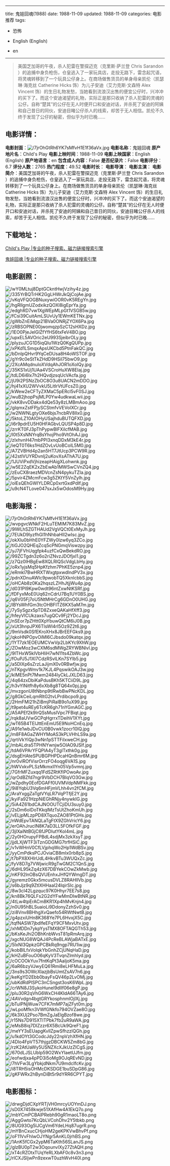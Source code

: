 
---
title: 鬼娃回魂(1988)
date: 1988-11-09
updated: 1988-11-09
categories: 电影推荐
tags:
- 恐怖

- English (English)
- en
---


> 美国芝加哥的午夜，杀人犯雷在警探迈克（克里斯·萨兰登 Chris Sarandon ）的追捕中身负枪伤，仓皇逃入了一家玩具店，走投无路下，雷念起咒语，将灵魂转移到了一个玩具公仔身上。在商场做售货员的单身母亲凯伦（凯瑟琳·海克丝 Catherine Hicks 饰）为儿子安迪（艾力克斯·文森特 Alex Vincent 饰）的生日礼物发愁，当她看到流浪汉出售的便宜公仔时，兴冲冲的买下了。而这个安迪渴望的礼物，实际正是那只收纳了杀人犯雷的灵魂的公仔。自称“楚其”的公仔在无人时便开口和安迪对话，并杀死了安迪的阿姨和自己昔日的同伙，安迪目睹公仔杀人的线索，却苦于无人相信。凯伦不久终于发现了公仔的秘密，但似乎为时已晚……

## **电影详情**：

**电影封面**：<img src="https://image.tmdb.org/t/p/w200/7jrOhGtRh6YK7sMfvH1E1f36aVx.jpg" alt="/7jrOhGtRh6YK7sMfvH1E1f36aVx.jpg" title="/7jrOhGtRh6YK7sMfvH1E1f36aVx.jpg">
**电影名称**：鬼娃回魂
**原产地片名**：Child's Play
**电影上映时间**：1988-11-09
**电影上映国家**：English (English)
**原产地语言**：en
**包含成人内容**：False
**是否纪录片**：False
**电影评分**：6.7
**评分人数**：2765
**热门程度**：49.52
**电影时长**：
**电影导演**：
**电影主演**：
**电影简介**：美国芝加哥的午夜，杀人犯雷在警探迈克（克里斯·萨兰登 Chris Sarandon ）的追捕中身负枪伤，仓皇逃入了一家玩具店，走投无路下，雷念起咒语，将灵魂转移到了一个玩具公仔身上。在商场做售货员的单身母亲凯伦（凯瑟琳·海克丝 Catherine Hicks 饰）为儿子安迪（艾力克斯·文森特 Alex Vincent 饰）的生日礼物发愁，当她看到流浪汉出售的便宜公仔时，兴冲冲的买下了。而这个安迪渴望的礼物，实际正是那只收纳了杀人犯雷的灵魂的公仔。自称“楚其”的公仔在无人时便开口和安迪对话，并杀死了安迪的阿姨和自己昔日的同伙，安迪目睹公仔杀人的线索，却苦于无人相信。凯伦不久终于发现了公仔的秘密，但似乎为时已晚……

## **下载地址**：
[Child's Play |专业的种子搜索、磁力链接搜索引擎](https://movie.amd794.com:2083/?search=Child%27s%20Play&ordering=&mode=match_phrase&page_size=10&page=1)

[鬼娃回魂 |专业的种子搜索、磁力链接搜索引擎](https://movie.amd794.com:2083/?search=%E9%AC%BC%E5%A8%83%E5%9B%9E%E9%AD%82&ordering=&mode=match_phrase&page_size=10&page=1)
 

## **电影剧照**：
<img src="https://image.tmdb.org/t/p/original/wY0MLtuj8DptGCkntHwjVzihy4z.jpg" alt="/wY0MLtuj8DptGCkntHwjVzihy4z.jpg" title="/wY0MLtuj8DptGCkntHwjVzihy4z.jpg"><img src="https://image.tmdb.org/t/p/original/335YrBQTrHK2GgLHWrJkQjCojAe.jpg" alt="/335YrBQTrHK2GgLHWrJkQjCojAe.jpg" title="/335YrBQTrHK2GgLHWrJkQjCojAe.jpg"><img src="https://image.tmdb.org/t/p/original/vKqVFQOGBNuxywiOOR0vK5REgYn.jpg" alt="/vKqVFQOGBNuxywiOOR0vK5REgYn.jpg" title="/vKqVFQOGBNuxywiOOR0vK5REgYn.jpg"><img src="https://image.tmdb.org/t/p/original/hgRIlgmUZodxikzQOXl8igEprYa.jpg" alt="/hgRIlgmUZodxikzQOXl8igEprYa.jpg" title="/hgRIlgmUZodxikzQOXl8igEprYa.jpg"><img src="https://image.tmdb.org/t/p/original/edghRD7vw1XgWEpMLpGt1VSGB5w.jpg" alt="/edghRD7vw1XgWEpMLpGt1VSGB5w.jpg" title="/edghRD7vw1XgWEpMLpGt1VSGB5w.jpg"><img src="https://image.tmdb.org/t/p/original/fCsi39CuitAmLSUvUy1EWmKETNx.jpg" alt="/fCsi39CuitAmLSUvUy1EWmKETNx.jpg" title="/fCsi39CuitAmLSUvUy1EWmKETNx.jpg"><img src="https://image.tmdb.org/t/p/original/gWbZnEiMqp21BVa0ONRjZYOX6Pa.jpg" alt="/gWbZnEiMqp21BVa0ONRjZYOX6Pa.jpg" title="/gWbZnEiMqp21BVa0ONRjZYOX6Pa.jpg"><img src="https://image.tmdb.org/t/p/original/zRBSOPNE00jwomqzpSzC12sHXDz.jpg" alt="/zRBSOPNE00jwomqzpSzC12sHXDz.jpg" title="/zRBSOPNE00jwomqzpSzC12sHXDz.jpg"><img src="https://image.tmdb.org/t/p/original/1EO0PjeJelGlZfYfHS6txFeV4BO.jpg" alt="/1EO0PjeJelGlZfYfHS6txFeV4BO.jpg" title="/1EO0PjeJelGlZfYfHS6txFeV4BO.jpg"><img src="https://image.tmdb.org/t/p/original/upxEL5AVOric2eU993SjeibrOLy.jpg" alt="/upxEL5AVOric2eU993SjeibrOLy.jpg" title="/upxEL5AVOric2eU993SjeibrOLy.jpg"><img src="https://image.tmdb.org/t/p/original/pIyzuJCG1D5iqQIu1WzQ0KgQUPp.jpg" alt="/pIyzuJCG1D5iqQIu1WzQ0KgQUPp.jpg" title="/pIyzuJCG1D5iqQIu1WzQ0KgQUPp.jpg"><img src="https://image.tmdb.org/t/p/original/xPKd1LSmqxApsUKCbd5PtnFakQC.jpg" alt="/xPKd1LSmqxApsUKCbd5PtnFakQC.jpg" title="/xPKd1LSmqxApsUKCbd5PtnFakQC.jpg"><img src="https://image.tmdb.org/t/p/original/bDnIpQHvr9YqCeDUsa8H4oWSTOF.jpg" alt="/bDnIpQHvr9YqCeDUsa8H4oWSTOF.jpg" title="/bDnIpQHvr9YqCeDUsa8H4oWSTOF.jpg"><img src="https://image.tmdb.org/t/p/original/gYr9c0eStTkZHdD9HSil75bwO9.jpg" alt="/gYr9c0eStTkZHdD9HSil75bwO9.jpg" title="/gYr9c0eStTkZHdD9HSil75bwO9.jpg"><img src="https://image.tmdb.org/t/p/original/2XcAMqdnuIoXVdqAhJOR1oXolQy.jpg" alt="/2XcAMqdnuIoXVdqAhJOR1oXolQy.jpg" title="/2XcAMqdnuIoXVdqAhJOR1oXolQy.jpg"><img src="https://image.tmdb.org/t/p/original/35KS1xUj1UAa4VSCroHuXW8EIaj.jpg" alt="/35KS1xUj1UAa4VSCroHuXW8EIaj.jpg" title="/35KS1xUj1UAa4VSCroHuXW8EIaj.jpg"><img src="https://image.tmdb.org/t/p/original/tdLD6i6Ix7h2HQvdjzsqUcVAcfa.jpg" alt="/tdLD6i6Ix7h2HQvdjzsqUcVAcfa.jpg" title="/tdLD6i6Ix7h2HQvdjzsqUcVAcfa.jpg"><img src="https://image.tmdb.org/t/p/original/jU9i2PSNzZbOC8O3u8UACN2mDDO.jpg" alt="/jU9i2PSNzZbOC8O3u8UACN2mDDO.jpg" title="/jU9i2PSNzZbOC8O3u8UACN2mDDO.jpg"><img src="https://image.tmdb.org/t/p/original/hj41xXU2WVvkU5LitlrVtUFcsZ0.jpg" alt="/hj41xXU2WVvkU5LitlrVtUFcsZ0.jpg" title="/hj41xXU2WVvkU5LitlrVtUFcsZ0.jpg"><img src="https://image.tmdb.org/t/p/original/kWew2eCFTyZXMaC5pERcl5vF0SJ.jpg" alt="/kWew2eCFTyZXMaC5pERcl5vF0SJ.jpg" title="/kWew2eCFTyZXMaC5pERcl5vF0SJ.jpg"><img src="https://image.tmdb.org/t/p/original/wuB2jhopPsjMLP0Yw4udkwaLwii.jpg" alt="/wuB2jhopPsjMLP0Yw4udkwaLwii.jpg" title="/wuB2jhopPsjMLP0Yw4udkwaLwii.jpg"><img src="https://image.tmdb.org/t/p/original/vkK8vvDDakx4dQe53y8zLMBmAoo.jpg" alt="/vkK8vvDDakx4dQe53y8zLMBmAoo.jpg" title="/vkK8vvDDakx4dQe53y8zLMBmAoo.jpg"><img src="https://image.tmdb.org/t/p/original/glqmxZstFPjySCStmfvVEVolXCr.jpg" alt="/glqmxZstFPjySCStmfvVEVolXCr.jpg" title="/glqmxZstFPjySCStmfvVEVolXCr.jpg"><img src="https://image.tmdb.org/t/p/original/w2NWNLgtyOXe6bjs7ncbRV8Ilx0.jpg" alt="/w2NWNLgtyOXe6bjs7ncbRV8Ilx0.jpg" title="/w2NWNLgtyOXe6bjs7ncbRV8Ilx0.jpg"><img src="https://image.tmdb.org/t/p/original/5ktoLZ10AIOHyUSajhduBUTQFXD.jpg" alt="/5ktoLZ10AIOHyUSajhduBUTQFXD.jpg" title="/5ktoLZ10AIOHyUSajhduBUTQFXD.jpg"><img src="https://image.tmdb.org/t/p/original/i6r9pdrEU5H0HFAGbvLQUSP4p8D.jpg" alt="/i6r9pdrEU5H0HFAGbvLQUSP4p8D.jpg" title="/i6r9pdrEU5H0HFAGbvLQUSP4p8D.jpg"><img src="https://image.tmdb.org/t/p/original/zrrKT0FJ3pThPypwBlFXilcfMAB.jpg" alt="/zrrKT0FJ3pThPypwBlFXilcfMAB.jpg" title="/zrrKT0FJ3pThPypwBlFXilcfMAB.jpg"><img src="https://image.tmdb.org/t/p/original/l0t5XsNNYrqBsYhojPho9VtOhAJ.jpg" alt="/l0t5XsNNYrqBsYhojPho9VtOhAJ.jpg" title="/l0t5XsNNYrqBsYhojPho9VtOhAJ.jpg"><img src="https://image.tmdb.org/t/p/original/zIxhvnH47mbPPI3xnqDDxM3kE4r.jpg" alt="/zIxhvnH47mbPPI3xnqDDxM3kE4r.jpg" title="/zIxhvnH47mbPPI3xnqDDxM3kE4r.jpg"><img src="https://image.tmdb.org/t/p/original/ieQT0T6ks1HdZOvLvUoBCoIL5M0.jpg" alt="/ieQT0T6ks1HdZOvLvUoBCoIL5M0.jpg" title="/ieQT0T6ks1HdZOvLvUoBCoIL5M0.jpg"><img src="https://image.tmdb.org/t/p/original/A7ZVBHd4p2an5HT7JtUcp3PCW9R.jpg" alt="/A7ZVBHd4p2an5HT7JtUcp3PCW9R.jpg" title="/A7ZVBHd4p2an5HT7JtUcp3PCW9R.jpg"><img src="https://image.tmdb.org/t/p/original/42stIVUYRDvnIj2uKovXsAThA7U.jpg" alt="/42stIVUYRDvnIj2uKovXsAThA7U.jpg" title="/42stIVUYRDvnIj2uKovXsAThA7U.jpg"><img src="https://image.tmdb.org/t/p/original/1JUViPxdVjhizeapHAigXLohwnk.jpg" alt="/1JUViPxdVjhizeapHAigXLohwnk.jpg" title="/1JUViPxdVjhizeapHAigXLohwnk.jpg"><img src="https://image.tmdb.org/t/p/original/w5E2ZqEK2xZbEwAb1MWSwCVnZQ4.jpg" alt="/w5E2ZqEK2xZbEwAb1MWSwCVnZQ4.jpg" title="/w5E2ZqEK2xZbEwAb1MWSwCVnZQ4.jpg"><img src="https://image.tmdb.org/t/p/original/zEuCX8raezMDVcnZsN4pykuTZIa.jpg" alt="/zEuCX8raezMDVcnZsN4pykuTZIa.jpg" title="/zEuCX8raezMDVcnZsN4pykuTZIa.jpg"><img src="https://image.tmdb.org/t/p/original/5pvir4ZMcmFcw3g5ZKtY5VnZylh.jpg" alt="/5pvir4ZMcmFcw3g5ZKtY5VnZylh.jpg" title="/5pvir4ZMcmFcw3g5ZKtY5VnZylh.jpg"><img src="https://image.tmdb.org/t/p/original/olEsQEhGWIYLDRCp0xrtGxdPdIf.jpg" alt="/olEsQEhGWIYLDRCp0xrtGxdPdIf.jpg" title="/olEsQEhGWIYLDRCp0xrtGxdPdIf.jpg"><img src="https://image.tmdb.org/t/p/original/u9cN4TLove047sxJx5wOdosM9Hy.jpg" alt="/u9cN4TLove047sxJx5wOdosM9Hy.jpg" title="/u9cN4TLove047sxJx5wOdosM9Hy.jpg">

## **电影海报**：
<img src="https://image.tmdb.org/t/p/original/7jrOhGtRh6YK7sMfvH1E1f36aVx.jpg" alt="/7jrOhGtRh6YK7sMfvH1E1f36aVx.jpg" title="/7jrOhGtRh6YK7sMfvH1E1f36aVx.jpg"><img src="https://image.tmdb.org/t/p/original/wvpgvcWNkF2HLuTEMIM7K83MvZ.jpg" alt="/wvpgvcWNkF2HLuTEMIM7K83MvZ.jpg" title="/wvpgvcWNkF2HLuTEMIM7K83MvZ.jpg"><img src="https://image.tmdb.org/t/p/original/9lWLhSZGTHAUd2VgVQCt0ExMyJh.jpg" alt="/9lWLhSZGTHAUd2VgVQCt0ExMyJh.jpg" title="/9lWLhSZGTHAUd2VgVQCt0ExMyJh.jpg"><img src="https://image.tmdb.org/t/p/original/7EUkD9lyzfhGl1hNhbaHIl2wIsc.jpg" alt="/7EUkD9lyzfhGl1hNhbaHIl2wIsc.jpg" title="/7EUkD9lyzfhGl1hNhbaHIl2wIsc.jpg"><img src="https://image.tmdb.org/t/p/original/okXlu0bHhE0YFZWy0Izw6yq3ZCo.jpg" alt="/okXlu0bHhE0YFZWy0Izw6yq3ZCo.jpg" title="/okXlu0bHhE0YFZWy0Izw6yq3ZCo.jpg"><img src="https://image.tmdb.org/t/p/original/tiGJO2QHEqZcq5cPNGmqViswzpy.jpg" alt="/tiGJO2QHEqZcq5cPNGmqViswzpy.jpg" title="/tiGJO2QHEqZcq5cPNGmqViswzpy.jpg"><img src="https://image.tmdb.org/t/p/original/yJ7jFVhUqgfpk4uzfCxQwBekdRO.jpg" alt="/yJ7jFVhUqgfpk4uzfCxQwBekdRO.jpg" title="/yJ7jFVhUqgfpk4uzfCxQwBekdRO.jpg"><img src="https://image.tmdb.org/t/p/original/99ZCTgdn3z6o2riZNvzJDOfjxI1.jpg" alt="/99ZCTgdn3z6o2riZNvzJDOfjxI1.jpg" title="/99ZCTgdn3z6o2riZNvzJDOfjxI1.jpg"><img src="https://image.tmdb.org/t/p/original/z7Qz0IHBgEw8XQLRIQScVdgLbHy.jpg" alt="/z7Qz0IHBgEw8XQLRIQScVdgLbHy.jpg" title="/z7Qz0IHBgEw8XQLRIQScVdgLbHy.jpg"><img src="https://image.tmdb.org/t/p/original/oRx1yjsMq5HpKfzhm7PhKE5znp4.jpg" alt="/oRx1yjsMq5HpKfzhm7PhKE5znp4.jpg" title="/oRx1yjsMq5HpKfzhm7PhKE5znp4.jpg"><img src="https://image.tmdb.org/t/p/original/eRmkl7BwHRXTWxgtpxwdlndPV3x.jpg" alt="/eRmkl7BwHRXTWxgtpxwdlndPV3x.jpg" title="/eRmkl7BwHRXTWxgtpxwdlndPV3x.jpg"><img src="https://image.tmdb.org/t/p/original/pdnXDnuAWIc9pwobTQ5XknlcbbS.jpg" alt="/pdnXDnuAWIc9pwobTQ5XknlcbbS.jpg" title="/pdnXDnuAWIc9pwobTQ5XknlcbbS.jpg"><img src="https://image.tmdb.org/t/p/original/oHCAb8z0Ka2hqszLZHhJtjjWu4p.jpg" alt="/oHCAb8z0Ka2hqszLZHhJtjjWu4p.jpg" title="/oHCAb8z0Ka2hqszLZHhJtjjWu4p.jpg"><img src="https://image.tmdb.org/t/p/original/d031Pl9Kpw0wdt96ntZxwNtKSRf.jpg" alt="/d031Pl9Kpw0wdt96ntZxwNtKSRf.jpg" title="/d031Pl9Kpw0wdt96ntZxwNtKSRf.jpg"><img src="https://image.tmdb.org/t/p/original/fDFyxMoE0Uq62nCdrU7Bq1UY0BS.jpg" alt="/fDFyxMoE0Uq62nCdrU7Bq1UY0BS.jpg" title="/fDFyxMoE0Uq62nCdrU7Bq1UY0BS.jpg"><img src="https://image.tmdb.org/t/p/original/q6V05Fj7oU5NtMHrCg6GDnO0UHG.jpg" alt="/q6V05Fj7oU5NtMHrCg6GDnO0UHG.jpg" title="/q6V05Fj7oU5NtMHrCg6GDnO0UHG.jpg"><img src="https://image.tmdb.org/t/p/original/lBYsWhfGm3tcOHBFITZ6KX5aM7m.jpg" alt="/lBYsWhfGm3tcOHBFITZ6KX5aM7m.jpg" title="/lBYsWhfGm3tcOHBFITZ6KX5aM7m.jpg"><img src="https://image.tmdb.org/t/p/original/7ySySgzx5pTD8ZxxeQAKaHfXff3.jpg" alt="/7ySySgzx5pTD8ZxxeQAKaHfXff3.jpg" title="/7ySySgzx5pTD8ZxxeQAKaHfXff3.jpg"><img src="https://image.tmdb.org/t/p/original/hfeyVlCUkzaxs7ugQCv9Fj2YDcJ.jpg" alt="/hfeyVlCUkzaxs7ugQCv9Fj2YDcJ.jpg" title="/hfeyVlCUkzaxs7ugQCv9Fj2YDcJ.jpg"><img src="https://image.tmdb.org/t/p/original/nSEor7pZHtt0XpYbuwQtCM6iJ0B.jpg" alt="/nSEor7pZHtt0XpYbuwQtCM6iJ0B.jpg" title="/nSEor7pZHtt0XpYbuwQtCM6iJ0B.jpg"><img src="https://image.tmdb.org/t/p/original/xUt3hnpJPX6TIsWI4rI5Oz9Z2t6.jpg" alt="/xUt3hnpJPX6TIsWI4rI5Oz9Z2t6.jpg" title="/xUt3hnpJPX6TIsWI4rI5Oz9Z2t6.jpg"><img src="https://image.tmdb.org/t/p/original/9mVsdk0SfEKroXHx8JBrEEFGks9.jpg" alt="/9mVsdk0SfEKroXHx8JBrEEFGks9.jpg" title="/9mVsdk0SfEKroXHx8JBrEEFGks9.jpg"><img src="https://image.tmdb.org/t/p/original/qkoHNPOpvOiMl6CJbsdo09katqx.jpg" alt="/qkoHNPOpvOiMl6CJbsdo09katqx.jpg" title="/qkoHNPOpvOiMl6CJbsdo09katqx.jpg"><img src="https://image.tmdb.org/t/p/original/1YT7zk1EOEUMCVwVp2LbKYc9XhW.jpg" alt="/1YT7zk1EOEUMCVwVp2LbKYc9XhW.jpg" title="/1YT7zk1EOEUMCVwVp2LbKYc9XhW.jpg"><img src="https://image.tmdb.org/t/p/original/ZOwMoz3wCXM6sdMWgZRYWBNlvI.jpg" alt="/ZOwMoz3wCXM6sdMWgZRYWBNlvI.jpg" title="/ZOwMoz3wCXM6sdMWgZRYWBNlvI.jpg"><img src="https://image.tmdb.org/t/p/original/9lTHxW5kIVbHIiH7wN11ts4ZbWc.jpg" alt="/9lTHxW5kIVbHIiH7wN11ts4ZbWc.jpg" title="/9lTHxW5kIVbHIiH7wN11ts4ZbWc.jpg"><img src="https://image.tmdb.org/t/p/original/fOuPJ5J1Xl7CdzRSvlLKn7SYlb5.jpg" alt="/fOuPJ5J1Xl7CdzRSvlLKn7SYlb5.jpg" title="/fOuPJ5J1Xl7CdzRSvlLKn7SYlb5.jpg"><img src="https://image.tmdb.org/t/p/original/a5DIXp6sZrzLaJijmX0v0RBwfjw.jpg" alt="/a5DIXp6sZrzLaJijmX0v0RBwfjw.jpg" title="/a5DIXp6sZrzLaJijmX0v0RBwfjw.jpg"><img src="https://image.tmdb.org/t/p/original/nTKpgvWmv1k7KJL4PqswikOAJ3w.jpg" alt="/nTKpgvWmv1k7KJL4PqswikOAJ3w.jpg" title="/nTKpgvWmv1k7KJL4PqswikOAJ3w.jpg"><img src="https://image.tmdb.org/t/p/original/kIME5nPt7Mwm2484lyCkLJXLD63.jpg" alt="/kIME5nPt7Mwm2484lyCkLJXLD63.jpg" title="/kIME5nPt7Mwm2484lyCkLJXLD63.jpg"><img src="https://image.tmdb.org/t/p/original/4q64zxDbiKaPdusBKh5KTCiiD9L.jpg" alt="/4q64zxDbiKaPdusBKh5KTCiiD9L.jpg" title="/4q64zxDbiKaPdusBKh5KTCiiD9L.jpg"><img src="https://image.tmdb.org/t/p/original/h3vYlNitfh8y6xXb8g8TQ64x0pj.jpg" alt="/h3vYlNitfh8y6xXb8g8TQ64x0pj.jpg" title="/h3vYlNitfh8y6xXb8g8TQ64x0pj.jpg"><img src="https://image.tmdb.org/t/p/original/mvzgonU8tNbnp9tlRwbBwPNcKDL.jpg" alt="/mvzgonU8tNbnp9tlRwbBwPNcKDL.jpg" title="/mvzgonU8tNbnp9tlRwbBwPNcKDL.jpg"><img src="https://image.tmdb.org/t/p/original/g8GkCeiLqmRltG2tvLPrdibcpo9.jpg" alt="/g8GkCeiLqmRltG2tvLPrdibcpo9.jpg" title="/g8GkCeiLqmRltG2tvLPrdibcpo9.jpg"><img src="https://image.tmdb.org/t/p/original/2HmFMl21hZiBmjPiRalB9o1uX99.jpg" alt="/2HmFMl21hZiBmjPiRalB9o1uX99.jpg" title="/2HmFMl21hZiBmjPiRalB9o1uX99.jpg"><img src="https://image.tmdb.org/t/p/original/t9pet4uREy6TcKR6gh71nYGmAGC.jpg" alt="/t9pet4uREy6TcKR6gh71nYGmAGC.jpg" title="/t9pet4uREy6TcKR6gh71nYGmAGC.jpg"><img src="https://image.tmdb.org/t/p/original/A5APEf2k9lrQSsMusIVpc7FBiqt.jpg" alt="/A5APEf2k9lrQSsMusIVpc7FBiqt.jpg" title="/A5APEf2k9lrQSsMusIVpc7FBiqt.jpg"><img src="https://image.tmdb.org/t/p/original/rqk8aUVwGCPqHgrrxTDeihV1XYt.jpg" alt="/rqk8aUVwGCPqHgrrxTDeihV1XYt.jpg" title="/rqk8aUVwGCPqHgrrxTDeihV1XYt.jpg"><img src="https://image.tmdb.org/t/p/original/wT65B4TElJttEnEmU5E9NoHCnEq.jpg" alt="/wT65B4TElJttEnEmU5E9NoHCnEq.jpg" title="/wT65B4TElJttEnEmU5E9NoHCnEq.jpg"><img src="https://image.tmdb.org/t/p/original/A91e1wbJDvCU0B0vwk1zocr10lQ.jpg" alt="/A91e1wbJDvCU0B0vwk1zocr10lQ.jpg" title="/A91e1wbJDvCU0B0vwk1zocr10lQ.jpg"><img src="https://image.tmdb.org/t/p/original/m8F8AGaZWHYMoAS3kPLVHhLS9a.jpg" alt="/m8F8AGaZWHYMoAS3kPLVHhLS9a.jpg" title="/m8F8AGaZWHYMoAS3kPLVHhLS9a.jpg"><img src="https://image.tmdb.org/t/p/original/qrtiVkYiQp3wNn1pSTTFiIxweCH.jpg" alt="/qrtiVkYiQp3wNn1pSTTFiIxweCH.jpg" title="/qrtiVkYiQp3wNn1pSTTFiIxweCH.jpg"><img src="https://image.tmdb.org/t/p/original/mbALdra5TPHNYwnjw5OIAO9JSIf.jpg" alt="/mbALdra5TPHNYwnjw5OIAO9JSIf.jpg" title="/mbALdra5TPHNYwnjw5OIAO9JSIf.jpg"><img src="https://image.tmdb.org/t/p/original/tdA6VPArYFQPlA4yT3glTxthk0g.jpg" alt="/tdA6VPArYFQPlA4yT3glTxthk0g.jpg" title="/tdA6VPArYFQPlA4yT3glTxthk0g.jpg"><img src="https://image.tmdb.org/t/p/original/dsgEHAteSPUBGPHPDcaHQnBmr6M.jpg" alt="/dsgEHAteSPUBGPHPDcaHQnBmr6M.jpg" title="/dsgEHAteSPUBGPHPDcaHQnBmr6M.jpg"><img src="https://image.tmdb.org/t/p/original/nr0vlROfVisrOrrzFO4oqg6VA1S.jpg" alt="/nr0vlROfVisrOrrzFO4oqg6VA1S.jpg" title="/nr0vlROfVisrOrrzFO4oqg6VA1S.jpg"><img src="https://image.tmdb.org/t/p/original/hWVxkvPLSzMkmxIlYn05Vp5vmnj.jpg" alt="/hWVxkvPLSzMkmxIlYn05Vp5vmnj.jpg" title="/hWVxkvPLSzMkmxIlYn05Vp5vmnj.jpg"><img src="https://image.tmdb.org/t/p/original/7GfrMFZuxqq1FdSZRtKflPOwoAv.jpg" alt="/7GfrMFZuxqq1FdSZRtKflPOwoAv.jpg" title="/7GfrMFZuxqq1FdSZRtKflPOwoAv.jpg"><img src="https://image.tmdb.org/t/p/original/qrOdBZfd7ngr9VbDCH7BIqVO3Gw.jpg" alt="/qrOdBZfd7ngr9VbDCH7BIqVO3Gw.jpg" title="/qrOdBZfd7ngr9VbDCH7BIqVO3Gw.jpg"><img src="https://image.tmdb.org/t/p/original/wZpdhy0EofDGAFf0UVMVdpNMFkk.jpg" alt="/wZpdhy0EofDGAFf0UVMVdpNMFkk.jpg" title="/wZpdhy0EofDGAFf0UVMVdpNMFkk.jpg"><img src="https://image.tmdb.org/t/p/original/9i8YqbU3Vq6mHFjmVLhh4vn2fCM.jpg" alt="/9i8YqbU3Vq6mHFjmVLhh4vn2fCM.jpg" title="/9i8YqbU3Vq6mHFjmVLhh4vn2fCM.jpg"><img src="https://image.tmdb.org/t/p/original/AraYxggZaTgtVYqLR7VqPTfjE2Y.jpg" alt="/AraYxggZaTgtVYqLR7VqPTfjE2Y.jpg" title="/AraYxggZaTgtVYqLR7VqPTfjE2Y.jpg"><img src="https://image.tmdb.org/t/p/original/kyiFa921HzpNiEGhRNjy4nywkIG.jpg" alt="/kyiFa921HzpNiEGhRNjy4nywkIG.jpg" title="/kyiFa921HzpNiEGhRNjy4nywkIG.jpg"><img src="https://image.tmdb.org/t/p/original/5iA4Z61bdCAJNOOUTCjiDU3suy0.jpg" alt="/5iA4Z61bdCAJNOOUTCjiDU3suy0.jpg" title="/5iA4Z61bdCAJNOOUTCjiDU3suy0.jpg"><img src="https://image.tmdb.org/t/p/original/2sDm6olDoTKkqlMzTsUtZhoKmUh.jpg" alt="/2sDm6olDoTKkqlMzTsUtZhoKmUh.jpg" title="/2sDm6olDoTKkqlMzTsUtZhoKmUh.jpg"><img src="https://image.tmdb.org/t/p/original/vELjpMLzpPD8XTquoZAO81PtGHs.jpg" alt="/vELjpMLzpPD8XTquoZAO81PtGHs.jpg" title="/vELjpMLzpPD8XTquoZAO81PtGHs.jpg"><img src="https://image.tmdb.org/t/p/original/nWdEpvTANQLaTgFtX9ZGhVricY6.jpg" alt="/nWdEpvTANQLaTgFtX9ZGhVricY6.jpg" title="/nWdEpvTANQLaTgFtX9ZGhVricY6.jpg"><img src="https://image.tmdb.org/t/p/original/erOAhJrucIN8K7aD3LL5FOfkFGF.jpg" alt="/erOAhJrucIN8K7aD3LL5FOfkFGF.jpg" title="/erOAhJrucIN8K7aD3LL5FOfkFGF.jpg"><img src="https://image.tmdb.org/t/p/original/3jIXaiNtBGjC6fJPDIutYKol4mL.jpg" alt="/3jIXaiNtBGjC6fJPDIutYKol4mL.jpg" title="/3jIXaiNtBGjC6fJPDIutYKol4mL.jpg"><img src="https://image.tmdb.org/t/p/original/2y0HOrupyFPBdL4sdjMx3zkXsyT.jpg" alt="/2y0HOrupyFPBdL4sdjMx3zkXsyT.jpg" title="/2y0HOrupyFPBdL4sdjMx3zkXsyT.jpg"><img src="https://image.tmdb.org/t/p/original/jjdLXjWTF3iTznGDGMG7trfHSiC.jpg" alt="/jjdLXjWTF3iTznGDGMG7trfHSiC.jpg" title="/jjdLXjWTF3iTznGDGMG7trfHSiC.jpg"><img src="https://image.tmdb.org/t/p/original/v1vWHnV0CfLVjphqWo2Hp1WdBSv.jpg" alt="/v1vWHnV0CfLVjphqWo2Hp1WdBSv.jpg" title="/v1vWHnV0CfLVjphqWo2Hp1WdBSv.jpg"><img src="https://image.tmdb.org/t/p/original/yyCmPdksPCJOviaCB8mlx0rb8pS.jpg" alt="/yyCmPdksPCJOviaCB8mlx0rb8pS.jpg" title="/yyCmPdksPCJOviaCB8mlx0rb8pS.jpg"><img src="https://image.tmdb.org/t/p/original/t7bPX8XHlrUdL4HkvBTu3WUQxZc.jpg" alt="/t7bPX8XHlrUdL4HkvBTu3WUQxZc.jpg" title="/t7bPX8XHlrUdL4HkvBTu3WUQxZc.jpg"><img src="https://image.tmdb.org/t/p/original/fyV8D7g7VWjwicR9gTwGM2C1QnS.jpg" alt="/fyV8D7g7VWjwicR9gTwGM2C1QnS.jpg" title="/fyV8D7g7VWjwicR9gTwGM2C1QnS.jpg"><img src="https://image.tmdb.org/t/p/original/6dHL95kZq4zX67DBYekCOwZkMwb.jpg" alt="/6dHL95kZq4zX67DBYekCOwZkMwb.jpg" title="/6dHL95kZq4zX67DBYekCOwZkMwb.jpg"><img src="https://image.tmdb.org/t/p/original/nKF92lnOBsQVUEnhxJHfQYWmgDT.jpg" alt="/nKF92lnOBsQVUEnhxJHfQYWmgDT.jpg" title="/nKF92lnOBsQVUEnhxJHfQYWmgDT.jpg"><img src="https://image.tmdb.org/t/p/original/gyremz0Gkx5mcusDVLZ8RAHllVb.jpg" alt="/gyremz0Gkx5mcusDVLZ8RAHllVb.jpg" title="/gyremz0Gkx5mcusDVLZ8RAHllVb.jpg"><img src="https://image.tmdb.org/t/p/original/s6bJjz9q9ZtlXHHaaI24IqirSIc.jpg" alt="/s6bJjz9q9ZtlXHHaaI24IqirSIc.jpg" title="/s6bJjz9q9ZtlXHHaaI24IqirSIc.jpg"><img src="https://image.tmdb.org/t/p/original/8w3cI42Lgzquc97K0Hhyr7EE7s8.jpg" alt="/8w3cI42Lgzquc97K0Hhyr7EE7s8.jpg" title="/8w3cI42Lgzquc97K0Hhyr7EE7s8.jpg"><img src="https://image.tmdb.org/t/p/original/kn8Bk76QLFs2G2dYFwMmDIwBtNR.jpg" alt="/kn8Bk76QLFs2G2dYFwMmDIwBtNR.jpg" title="/kn8Bk76QLFs2G2dYFwMmDIwBtNR.jpg"><img src="https://image.tmdb.org/t/p/original/4tLw4tpErACm8KR1Xp4hMvKnjn4.jpg" alt="/4tLw4tpErACm8KR1Xp4hMvKnjn4.jpg" title="/4tLw4tpErACm8KR1Xp4hMvKnjn4.jpg"><img src="https://image.tmdb.org/t/p/original/n0U95hBLSuaioLi9DdonyZzhSv0.jpg" alt="/n0U95hBLSuaioLi9DdonyZzhSv0.jpg" title="/n0U95hBLSuaioLi9DdonyZzhSv0.jpg"><img src="https://image.tmdb.org/t/p/original/zi8Vnv8BHhgXvQaefo54RWtNwtB.jpg" alt="/zi8Vnv8BHhgXvQaefo54RWtNwtB.jpg" title="/zi8Vnv8BHhgXvQaefo54RWtNwtB.jpg"><img src="https://image.tmdb.org/t/p/original/g4pzxiUHn8K368Ye7PL6HvxjX5C.jpg" alt="/g4pzxiUHn8K368Ye7PL6HvxjX5C.jpg" title="/g4pzxiUHn8K368Ye7PL6HvxjX5C.jpg"><img src="https://image.tmdb.org/t/p/original/tqfNASW7jbdlfeEFqY9CFMxvUtv.jpg" alt="/tqfNASW7jbdlfeEFqY9CFMxvUtv.jpg" title="/tqfNASW7jbdlfeEFqY9CFMxvUtv.jpg"><img src="https://image.tmdb.org/t/p/original/xhMDDn7ykpYysTMX8OFTAQGTh53.jpg" alt="/xhMDDn7ykpYysTMX8OFTAQGTh53.jpg" title="/xhMDDn7ykpYysTMX8OFTAQGTh53.jpg"><img src="https://image.tmdb.org/t/p/original/bKsKeJhi2OBhKnbWvsT81pRmArq.jpg" alt="/bKsKeJhi2OBhKnbWvsT81pRmArq.jpg" title="/bKsKeJhi2OBhKnbWvsT81pRmArq.jpg"><img src="https://image.tmdb.org/t/p/original/xgcNUG8WQAJ4PcReBLAWjaBATxE.jpg" alt="/xgcNUG8WQAJ4PcReBLAWjaBATxE.jpg" title="/xgcNUG8WQAJ4PcReBLAWjaBATxE.jpg"><img src="https://image.tmdb.org/t/p/original/5IxNI3QpkzGPCBkRq9ngp7RU1iw.jpg" alt="/5IxNI3QpkzGPCBkRq9ngp7RU1iw.jpg" title="/5IxNI3QpkzGPCBkRq9ngp7RU1iw.jpg"><img src="https://image.tmdb.org/t/p/original/kobBILfxVolqkYbGnhZCjUNqHaD.jpg" alt="/kobBILfxVolqkYbGnhZCjUNqHaD.jpg" title="/kobBILfxVolqkYbGnhZCjUNqHaD.jpg"><img src="https://image.tmdb.org/t/p/original/kHZuBFouO06qKyV3TvqnZlmhlyd.jpg" alt="/kHZuBFouO06qKyV3TvqnZlmhlyd.jpg" title="/kHZuBFouO06qKyV3TvqnZlmhlyd.jpg"><img src="https://image.tmdb.org/t/p/original/cOCOOkYuv7fntKqPt3AaIjoK5ma.jpg" alt="/cOCOOkYuv7fntKqPt3AaIjoK5ma.jpg" title="/cOCOOkYuv7fntKqPt3AaIjoK5ma.jpg"><img src="https://image.tmdb.org/t/p/original/6aR6bzyVJwyEQ61Rmi8eLHFMuLa.jpg" alt="/6aR6bzyVJwyEQ61Rmi8eLHFMuLa.jpg" title="/6aR6bzyVJwyEQ61Rmi8eLHFMuLa.jpg"><img src="https://image.tmdb.org/t/p/original/3ns9s3OWcXlazjbBsUmtZsAV7n6.jpg" alt="/3ns9s3OWcXlazjbBsUmtZsAV7n6.jpg" title="/3ns9s3OWcXlazjbBsUmtZsAV7n6.jpg"><img src="https://image.tmdb.org/t/p/original/keKgYD2Ebb0bayFsQV46p2LvOMj.jpg" alt="/keKgYD2Ebb0bayFsQV46p2LvOMj.jpg" title="/keKgYD2Ebb0bayFsQV46p2LvOMj.jpg"><img src="https://image.tmdb.org/t/p/original/ubKdRdPlSPC3nCSngst3osK6WpL.jpg" alt="/ubKdRdPlSPC3nCSngst3osK6WpL.jpg" title="/ubKdRdPlSPC3nCSngst3osK6WpL.jpg"><img src="https://image.tmdb.org/t/p/original/crWN8J3SykoHunel9dlIf06e8gP.jpg" alt="/crWN8J3SykoHunel9dlIf06e8gP.jpg" title="/crWN8J3SykoHunel9dlIf06e8gP.jpg"><img src="https://image.tmdb.org/t/p/original/pIu30R2qVhG6WxCH4KIdA66TAy6.jpg" alt="/pIu30R2qVhG6WxCH4KIdA66TAy6.jpg" title="/pIu30R2qVhG6WxCH4KIdA66TAy6.jpg"><img src="https://image.tmdb.org/t/p/original/4AVvdgn4bgtGRYkosphnmlOjlXj.jpg" alt="/4AVvdgn4bgtGRYkosphnmlOjlXj.jpg" title="/4AVvdgn4bgtGRYkosphnmlOjlXj.jpg"><img src="https://image.tmdb.org/t/p/original/bTuIPNjWuw7CFK7mMP7ajZFyt0m.jpg" alt="/bTuIPNjWuw7CFK7mMP7ajZFyt0m.jpg" title="/bTuIPNjWuw7CFK7mMP7ajZFyt0m.jpg"><img src="https://image.tmdb.org/t/p/original/wLpoMfkn3VWfGNkfo794OVZae8O.jpg" alt="/wLpoMfkn3VWfGNkfo794OVZae8O.jpg" title="/wLpoMfkn3VWfGNkfo794OVZae8O.jpg"><img src="https://image.tmdb.org/t/p/original/6k3XUj2Pso7BmZgJaElgBzof8we.jpg" alt="/6k3XUj2Pso7BmZgJaElgBzof8we.jpg" title="/6k3XUj2Pso7BmZgJaElgBzof8we.jpg"><img src="https://image.tmdb.org/t/p/original/r15Ns7D915XTlTPbk7fb2uR9aWA.jpg" alt="/r15Ns7D915XTlTPbk7fb2uR9aWA.jpg" title="/r15Ns7D915XTlTPbk7fb2uR9aWA.jpg"><img src="https://image.tmdb.org/t/p/original/eMsB8iq7DIZzzr6X5BcUk9QreF1.jpg" alt="/eMsB8iq7DIZzzr6X5BcUk9QreF1.jpg" title="/eMsB8iq7DIZzzr6X5BcUk9QreF1.jpg"><img src="https://image.tmdb.org/t/p/original/meYY3sEUapgKvIlZpwSfhzzlQGh.jpg" alt="/meYY3sEUapgKvIlZpwSfhzzlQGh.jpg" title="/meYY3sEUapgKvIlZpwSfhzzlQGh.jpg"><img src="https://image.tmdb.org/t/p/original/u1kdOYt3GCodcJdy22npVzhXfHN.jpg" alt="/u1kdOYt3GCodcJdy22npVzhXfHN.jpg" title="/u1kdOYt3GCodcJdy22npVzhXfHN.jpg"><img src="https://image.tmdb.org/t/p/original/4Dlo4FpVT57thjgzDBCKW5Zm8bG.jpg" alt="/4Dlo4FpVT57thjgzDBCKW5Zm8bG.jpg" title="/4Dlo4FpVT57thjgzDBCKW5Zm8bG.jpg"><img src="https://image.tmdb.org/t/p/original/rzK2AtUaWy5USNZXcXJkUzZICgS.jpg" alt="/rzK2AtUaWy5USNZXcXJkUzZICgS.jpg" title="/rzK2AtUaWy5USNZXcXJkUzZICgS.jpg"><img src="https://image.tmdb.org/t/p/original/670dLJSLUblp59O2WxYIaetUJfm.jpg" alt="/670dLJSLUblp59O2WxYIaetUJfm.jpg" title="/670dLJSLUblp59O2WxYIaetUJfm.jpg"><img src="https://image.tmdb.org/t/p/original/eofwdjxa4pPD3i5oMg9OJqREvND.jpg" alt="/eofwdjxa4pPD3i5oMg9OJqREvND.jpg" title="/eofwdjxa4pPD3i5oMg9OJqREvND.jpg"><img src="https://image.tmdb.org/t/p/original/7hVFw3LgYbkjdNkm7U9mdcIfcKv.jpg" alt="/7hVFw3LgYbkjdNkm7U9mdcIfcKv.jpg" title="/7hVFw3LgYbkjdNkm7U9mdcIfcKv.jpg"><img src="https://image.tmdb.org/t/p/original/i8TRH5isOHMcDKSDGE1buSDpG86.jpg" alt="/i8TRH5isOHMcDKSDGE1buSDpG86.jpg" title="/i8TRH5isOHMcDKSDGE1buSDpG86.jpg"><img src="https://image.tmdb.org/t/p/original/gKFWRx2hBynDiBt5r9dYRR6CPYT.jpg" alt="/gKFWRx2hBynDiBt5r9dYRR6CPYT.jpg" title="/gKFWRx2hBynDiBt5r9dYRR6CPYT.jpg">

## **电影图标**：
<img src="https://image.tmdb.org/t/p/original/drwgDjdCXpYRTjVH0mrcyUOYmDJ.png" alt="/drwgDjdCXpYRTjVH0mrcyUOYmDJ.png" title="/drwgDjdCXpYRTjVH0mrcyUOYmDJ.png"><img src="https://image.tmdb.org/t/p/original/sD0X7458kwje51XAfHw4A1EkQ7o.png" alt="/sD0X7458kwje51XAfHw4A1EkQ7o.png" title="/sD0X7458kwje51XAfHw4A1EkQ7o.png"><img src="https://image.tmdb.org/t/p/original/mbYCmPCBAlPRebh90gR1maoLT8o.png" alt="/mbYCmPCBAlPRebh90gR1maoLT8o.png" title="/mbYCmPCBAlPRebh90gR1maoLT8o.png"><img src="https://image.tmdb.org/t/p/original/AggGwto7KcQbLVCohDhv2Y5tbkb.png" alt="/AggGwto7KcQbLVCohDhv2Y5tbkb.png" title="/AggGwto7KcQbLVCohDhv2Y5tbkb.png"><img src="https://image.tmdb.org/t/p/original/8UG93Og5lJCgVm6YdeLHq87ugrR.png" alt="/8UG93Og5lJCgVm6YdeLHq87ugrR.png" title="/8UG93Og5lJCgVm6YdeLHq87ugrR.png"><img src="https://image.tmdb.org/t/p/original/mYBnCxucCHjoHM2geKPKVwBhvPf.png" alt="/mYBnCxucCHjoHM2geKPKVwBhvPf.png" title="/mYBnCxucCHjoHM2geKPKVwBhvPf.png"><img src="https://image.tmdb.org/t/p/original/oF11VvFhIwOJYNgr5AnKL0jrhBS.png" alt="/oF11VvFhIwOJYNgr5AnKL0jrhBS.png" title="/oF11VvFhIwOJYNgr5AnKL0jrhBS.png"><img src="https://image.tmdb.org/t/p/original/1AnK5fCGx2ypM6TaKth56SLanJS.png" alt="/1AnK5fCGx2ypM6TaKth56SLanJS.png" title="/1AnK5fCGx2ypM6TaKth56SLanJS.png"><img src="https://image.tmdb.org/t/p/original/glzBU0pT2w3OqounvlXy27ZtAQH.png" alt="/glzBU0pT2w3OqounvlXy27ZtAQH.png" title="/glzBU0pT2w3OqounvlXy27ZtAQH.png"><img src="https://image.tmdb.org/t/p/original/xT4cRZOtxTUqYeRLXbAF0c8v3n3.png" alt="/xT4cRZOtxTUqYeRLXbAF0c8v3n3.png" title="/xT4cRZOtxTUqYeRLXbAF0c8v3n3.png"><img src="https://image.tmdb.org/t/p/original/rlCXJSIjwPn9zexwT0uzhWvH40l.png" alt="/rlCXJSIjwPn9zexwT0uzhWvH40l.png" title="/rlCXJSIjwPn9zexwT0uzhWvH40l.png">
